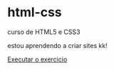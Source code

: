 # html-css

curso de HTML5 e CSS3

estou aprendendo a criar sites kk!

<a href="https://ifoxelement.github.io/html-css/">Executar o exercicio</a>

